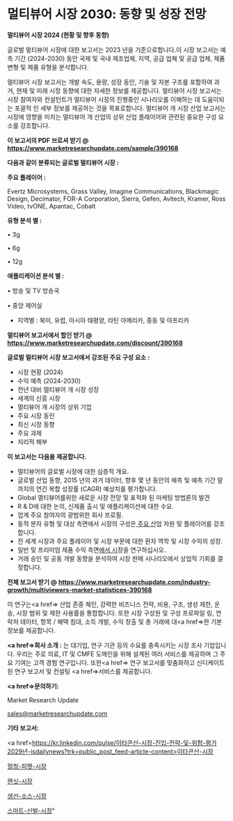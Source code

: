 # 멀티뷰어 시장 2030: 동향 및 성장 전망

<strong>멀티뷰어 시장 2024 (현황 및 향후 동향)</strong>

글로벌 멀티뷰어 시장에 대한 보고서는 2023 년을 기준으로합니다.이 시장 보고서는 예측 기간 (2024-2030) 동안 국제 및 국내 제조업체, 지역, 공급 업체 및 공급 업체, 제품 변형 및 제품 유형을 분석합니다.

멀티뷰어 시장 보고서는 개발 속도, 용량, 성장 동인, 기술 및 자본 구조를 포함하여 과거, 현재 및 미래 시장 동향에 대한 자세한 정보를 제공합니다. 멀티뷰어 시장 보고서는 시장 참여자와 컨설턴트가 멀티뷰어 시장의 진행중인 시나리오를 이해하는 데 도움이되는 포괄적 인 세부 정보를 제공하는 것을 목표로합니다. 멀티뷰어 개 시장 산업 보고서는 시장에 영향을 미치는 멀티뷰어 개 산업의 상위 산업 플레이어와 관련된 중요한 구성 요소를 강조합니다.



<strong>이 보고서의 PDF 브로셔 받기 @ <a href=https://www.marketresearchupdate.com/sample/390168>https://www.marketresearchupdate.com/sample/390168</a></strong>



<strong>다음과 같이 분류되는 글로벌 멀티뷰어 시장 :</strong>



<strong>주요 플레이어 :</strong>

Evertz Microsystems, Grass Valley, Imagine Communications, Blackmagic Design, Decimator, FOR-A Corporation, Sierra, Gefen, Avitech, Kramer, Ross Video, tvONE, Apantac, Cobalt



<strong>유형 분석 별 :</strong>

• 3g

• 6g

• 12g



<strong>애플리케이션 분석 별 :</strong>

• 방송 및 TV 방송국

• 중앙 제어실

<ul>
  <li>지역별 : 북미, 유럽, 아시아 태평양, 라틴 아메리카, 중동 및 아프리카</li>
</ul>


<strong>멀티뷰어 보고서에서 할인 받기 @ <a href=https://www.marketresearchupdate.com/discount/390168>https://www.marketresearchupdate.com/discount/390168</a></strong>



<strong>글로벌 멀티뷰어 시장 보고서에서 강조된 주요 구성 요소 :</strong>
<ul>
  <li>시장 현황 (2024)</li>
  <li>수익 예측 (2024-2030)</li>
  <li>전년 대비 멀티뷰어 개 시장 성장</li>
  <li>세계의 신흥 시장</li>
  <li>멀티뷰어 개 시장의 상위 기업</li>
  <li>주요 시장 동인</li>
  <li>최신 시장 동향</li>
  <li>주요 과제</li>
  <li>지리적 해부</li>
</ul>


<strong>이 보고서는 다음을 제공합니다.</strong>
<ul>
  <li>멀티뷰어의 글로벌 시장에 대한 심층적 개요.</li>
  <li>글로벌 산업 동향, 2015 년의 과거 데이터, 향후 몇 년 동안의 예측 및 예측 기간 말까지의 연간 복합 성장률 (CAGR) 예상치를 평가합니다.</li>
  <li>Global 멀티뷰어를위한 새로운 시장 전망 및 표적화 된 마케팅 방법론의 발견</li>
  <li>R &amp; D에 대한 논의, 신제품 출시 및 애플리케이션에 대한 수요.</li>
  <li>업계 주요 참여자의 광범위한 회사 프로필.</li>
  <li>동적 분자 유형 및 대상 측면에서 시장의 구성은<a href=> 주요 산</a>업 자원 및 플레이어를 강조합니다.</li>
  <li>전 세계 시장과 주요 플레이어 및 시장 부문에 대한 환자 역학 및 시장 수익의 성장.</li>
  <li>일반 및 프리미엄 제품 수익 측면<a href=>에서 시</a>장을 연구하십시오.</li>
  <li>거래 승인 및 공동 개발 동향을 분석하여 시장 판매 시나리오에서 상업적 기회를 결정합니다.</li>
</ul>



<strong>전체 보고서 받기 @ <a href=https://www.marketresearchupdate.com/industry-growth/multiviewers-market-statistices-390168>https://www.marketresearchupdate.com/industry-growth/multiviewers-market-statistices-390168</a></strong>

이 연구는<a href=> 산업 존중</a> 체인, 강력한 비즈니스 전략, 비용, 구조, 생성 제한, 운송, 시장 범위 및 제한 사용률을 통합합니다. 또한 시장 구성원 및 구성 프로파일 링, 연락처 데이터, 항목 / 혜택 침대, 소득 개발, 수익 창출 및 총 거래에 대<a href=>한 기본 </a>정보를 제공합니다.



<strong><a href=>회사 소</a>개 :</strong>
는 대기업, 연구 기관 등의 수요를 충족시키는 시장 조사 기업입니다. 우리는 주로 의료, IT 및 CMFE 도메인을 위해 설계된 여러 서비스를 제공하며 그 주요 기여는 고객 경험 연구입니다. 또한<a href=> 연구 보</a>고서를 맞춤화하고 신디케이트 된 연구 보고서 및 컨설팅 <a href=>서비스</a>를 제공합니다.



<strong><a href=>문의하기:</a></strong>

Market Research Update

sales@marketresearchupdate.com



<strong>기타 보고서:</strong>

<a href=https://kr.linkedin.com/pulse/이타콘산-시장-진입-전략-및-위험-평가2029년-isdailynews?trk=public_post_feed-article-content>이타콘산-시장</a>

<a href=https://www.linkedin.com/pulse/혈청-피펫-시장-경쟁-분석-및-성장-잠재력-2029-trend-tracking-tips-360-analysis/>혈청-피펫-시장</a>

<a href=https://www.linkedin.com/pulse/랜싯-시장-세분화-연구-및-목표-고객2029년-market-matrix-musings-analysis-t1ezf/>랜싯-시장</a>

<a href=https://www.linkedin.com/pulse/생선-소스-시장-경쟁-분석-및-성장-잠재력-2029-data-dive-diaries-24-analysis-hg1ef/>생선-소스-시장</a>

<a href=https://www.linkedin.com/pulse/스마트-신발-시장-경쟁-분석-및-성장-잠재력-2030-analytics-avenue-adventures-24-ana-tj9ic/>스마트-신발-시장</a>"
